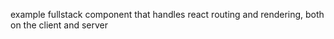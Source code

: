 example fullstack component that handles react routing and rendering, both on the client and server
